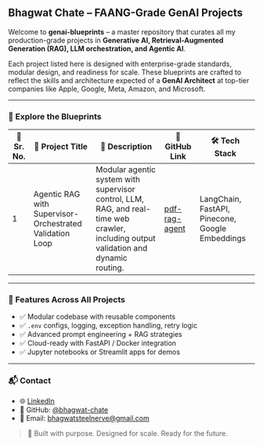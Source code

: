 ## Bhagwat Chate – FAANG-Grade GenAI Projects

Welcome to **genai-blueprints** – a master repository that curates all my production-grade projects in **Generative AI, Retrieval-Augmented Generation (RAG), LLM orchestration, and Agentic AI**.

Each project listed here is designed with enterprise-grade standards, modular design, and readiness for scale. These blueprints are crafted to reflect the skills and architecture expected of a **GenAI Architect** at top-tier companies like Apple, Google, Meta, Amazon, and Microsoft.

---

### 🔗 Explore the Blueprints

| 🔢 Sr. No. | 🚀 Project Title             | 📄 Description                                                              | 🔗 GitHub Link                                          | 🛠 Tech Stack                                           |
|-----------|-----------------------------|-----------------------------------------------------------------------------|--------------------------------------------------------|--------------------------------------------------------|
| 1         | Agentic RAG with Supervisor-Orchestrated Validation Loop               | Modular agentic system with supervisor control, LLM, RAG, and real-time web crawler, including output validation and dynamic routing.            | [pdf-rag-agent](https://github.com/bhagwat-chate/agentic-RAG-with-supervisor-node)       | LangChain, FastAPI, Pinecone, Google Embeddings        |


---

### 🧩 Features Across All Projects

- ✅ Modular codebase with reusable components  
- ✅ `.env` configs, logging, exception handling, retry logic  
- ✅ Advanced prompt engineering + RAG strategies  
- ✅ Cloud-ready with FastAPI / Docker integration  
- ✅ Jupyter notebooks or Streamlit apps for demos  

---

### 📬 Contact

- 🌐 [LinkedIn](https://www.linkedin.com/in/aimlbhagwatchate/)  
- 🧰 GitHub: [@bhagwat-chate](https://github.com/bhagwat-chate)  
- 📧 Email: bhagwatsteelnerve@gmail.com

> 🚀 Built with purpose. Designed for scale. Ready for the future.

